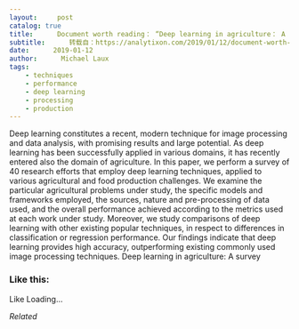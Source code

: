 ```yaml
---
layout:     post
catalog: true
title:      Document worth reading： “Deep learning in agriculture： A survey”
subtitle:      转载自：https://analytixon.com/2019/01/12/document-worth-reading-deep-learning-in-agriculture-a-survey/
date:      2019-01-12
author:      Michael Laux
tags:
    - techniques
    - performance
    - deep learning
    - processing
    - production
---
```


Deep learning constitutes a recent, modern technique for image processing and data analysis, with promising results and large potential. As deep learning has been successfully applied in various domains, it has recently entered also the domain of agriculture. In this paper, we perform a survey of 40 research efforts that employ deep learning techniques, applied to various agricultural and food production challenges. We examine the particular agricultural problems under study, the specific models and frameworks employed, the sources, nature and pre-processing of data used, and the overall performance achieved according to the metrics used at each work under study. Moreover, we study comparisons of deep learning with other existing popular techniques, in respect to differences in classification or regression performance. Our findings indicate that deep learning provides high accuracy, outperforming existing commonly used image processing techniques. Deep learning in agriculture: A survey





### Like this:

Like Loading...


*Related*


